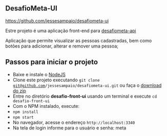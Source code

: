 ## DesafioMeta-UI 
https://github.com/jessesampaio/desafiometa-ui

Estre projeto é uma aplicação front-end para [desafiometa-api](https://github.com/jessesampaio/desafiometa-api)

Aplicação que permite visualizar as pessoas cadastradas, bem como botões para adicionar, alterar e remover uma pessoa;

## Passos para iniciar o projeto
- Baixe e instale o [NodeJS](https://nodejs.org/en/) 
- Clone este projeto executando <code>git clone git@github.com/jessesampaio/desafiometa-ui.git</code> ou faça o [download do zip](https://github.com/jessesampaio/desafiometa-ui/archive/refs/heads/main.zip)
- Entre no diretório **desafio-front-ui** usando um terminal e execute <code>cd desafio-front-ui</code>
- Com o NPM instalado, execute:
- <code>npm install</code>
- <code>npm start</code>
- No navegador, acesse o endereço <code>http://localhost:3340</code>
- Na tela de login informe para o usuário e senha: meta


